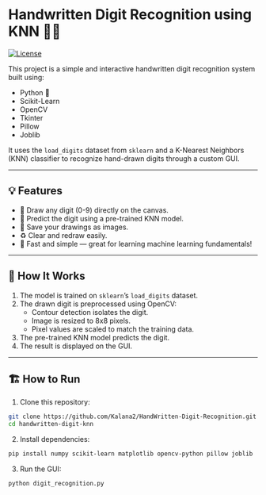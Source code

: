 # Handwritten Digit Recognition using KNN 🎯🧠

[![License](https://img.shields.io/badge/license-MIT-blue.svg)](LICENSE)

This project is a simple and interactive handwritten digit recognition system built using:

- Python 🐍
- Scikit-Learn
- OpenCV
- Tkinter
- Pillow
- Joblib

It uses the `load_digits` dataset from `sklearn` and a K-Nearest Neighbors (KNN) classifier to recognize hand-drawn digits through a custom GUI.

---

## 💡 Features

- 🎨 Draw any digit (0-9) directly on the canvas.
- 🧠 Predict the digit using a pre-trained KNN model.
- 💾 Save your drawings as images.
- ♻️ Clear and redraw easily.
- 🚀 Fast and simple — great for learning machine learning fundamentals!

---

## 🚀 How It Works

1. The model is trained on `sklearn`’s `load_digits` dataset.
2. The drawn digit is preprocessed using OpenCV:
   - Contour detection isolates the digit.
   - Image is resized to 8x8 pixels.
   - Pixel values are scaled to match the training data.
3. The pre-trained KNN model predicts the digit.
4. The result is displayed on the GUI.

---

## 🏗️ How to Run


1. Clone this repository:
```bash
git clone https://github.com/Kalana2/HandWritten-Digit-Recognition.git
cd handwritten-digit-knn
```
2. Install dependencies:
```bash
pip install numpy scikit-learn matplotlib opencv-python pillow joblib
```
3. Run the GUI:
```bash
python digit_recognition.py
```
